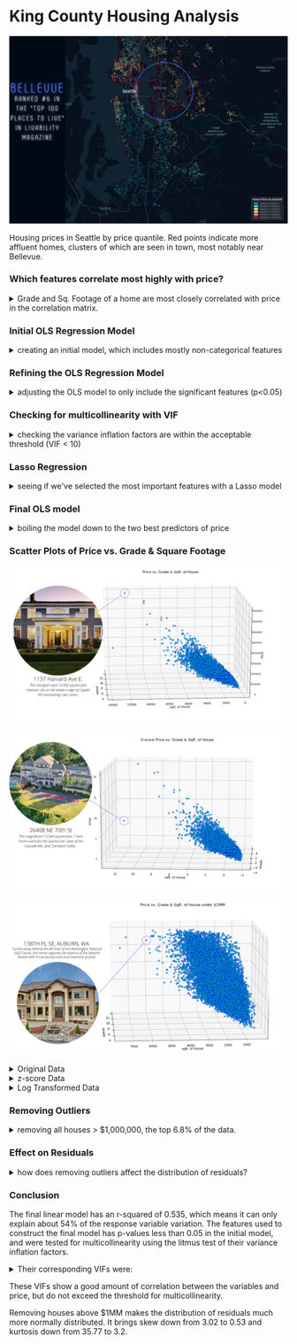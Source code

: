 # King County Housing Analysis

![png](https://github.com/Nick-Kolowich/dsc-phase-2-project-online/blob/master/images/3.png)

Housing prices in Seattle by price quantile. Red points indicate more affluent homes, clusters of which are seen in town, most notably near Bellevue.

### Which features correlate most highly with price? 
<details>
    <summary> Grade and Sq. Footage of a home are most closely correlated with price in the correlation matrix.  </summary>

![png](https://github.com/Nick-Kolowich/dsc-phase-2-project-online/blob/master/images/fig2.png)


```python
# displays 90th percentile correlation values
corr_matrix_90 = correlation.describe(percentiles=[0.9])
corr_matrix_90['Price']
```
    count    12.000000
    mean      0.432650
    std       0.296210
    min       0.036031
    50%       0.424855
    90%       0.698532
    max       1.000000
    Name: Price, dtype: float64

</details>

### Initial OLS Regression Model

<details>
    <summary> creating an initial model, which includes mostly non-categorical features </summary>

```python
# creating an OLS regression model
_target = 'Price'
_features = ['Bedrooms','Bathrooms','sqft_House','sqft_Lot','Floors','Condition','Grade','sqft_Above_Ground','sqft_Basement','sqft_Nearby_Homes','sqft_Nearby_Lots']

predictors = '+'.join(_features)
formula = _target + '~' + predictors
model = ols(formula=formula, data=data_z).fit()
model.summary()
```




<table class="simpletable">
<caption>OLS Regression Results</caption>
<tr>
  <th>Dep. Variable:</th>          <td>Price</td>      <th>  R-squared:         </th> <td>   0.564</td> 
</tr>
<tr>
  <th>Model:</th>                   <td>OLS</td>       <th>  Adj. R-squared:    </th> <td>   0.564</td> 
</tr>
<tr>
  <th>Method:</th>             <td>Least Squares</td>  <th>  F-statistic:       </th> <td>   2795.</td> 
</tr>
<tr>
  <th>Date:</th>             <td>Wed, 28 Oct 2020</td> <th>  Prob (F-statistic):</th>  <td>  0.00</td>  
</tr>
<tr>
  <th>Time:</th>                 <td>01:55:30</td>     <th>  Log-Likelihood:    </th> <td> -21674.</td> 
</tr>
<tr>
  <th>No. Observations:</th>      <td> 21596</td>      <th>  AIC:               </th> <td>4.337e+04</td>
</tr>
<tr>
  <th>Df Residuals:</th>          <td> 21585</td>      <th>  BIC:               </th> <td>4.346e+04</td>
</tr>
<tr>
  <th>Df Model:</th>              <td>    10</td>      <th>                     </th>     <td> </td>    
</tr>
<tr>
  <th>Covariance Type:</th>      <td>nonrobust</td>    <th>                     </th>     <td> </td>    
</tr>
</table>
<table class="simpletable">
<tr>
          <td></td>             <th>coef</th>     <th>std err</th>      <th>t</th>      <th>P>|t|</th>  <th>[0.025</th>    <th>0.975]</th>  
</tr>
<tr>
  <th>Intercept</th>         <td> 8.327e-17</td> <td>    0.004</td> <td> 1.85e-14</td> <td> 1.000</td> <td>   -0.009</td> <td>    0.009</td>
</tr>
<tr>
  <th>Bedrooms</th>          <td>   -0.1239</td> <td>    0.006</td> <td>  -21.309</td> <td> 0.000</td> <td>   -0.135</td> <td>   -0.113</td>
</tr>
<tr>
  <th>Bathrooms</th>         <td>   -0.0364</td> <td>    0.008</td> <td>   -4.712</td> <td> 0.000</td> <td>   -0.051</td> <td>   -0.021</td>
</tr>
<tr>
  <th>sqft_House</th>        <td>    0.2702</td> <td>    0.005</td> <td>   52.486</td> <td> 0.000</td> <td>    0.260</td> <td>    0.280</td>
</tr>
<tr>
  <th>sqft_Lot</th>          <td>    0.0059</td> <td>    0.006</td> <td>    0.905</td> <td> 0.365</td> <td>   -0.007</td> <td>    0.019</td>
</tr>
<tr>
  <th>Floors</th>            <td>    0.0013</td> <td>    0.006</td> <td>    0.207</td> <td> 0.836</td> <td>   -0.011</td> <td>    0.013</td>
</tr>
<tr>
  <th>Condition</th>         <td>    0.1046</td> <td>    0.005</td> <td>   22.169</td> <td> 0.000</td> <td>    0.095</td> <td>    0.114</td>
</tr>
<tr>
  <th>Grade</th>             <td>    0.3357</td> <td>    0.008</td> <td>   42.050</td> <td> 0.000</td> <td>    0.320</td> <td>    0.351</td>
</tr>
<tr>
  <th>sqft_Above_Ground</th> <td>    0.2021</td> <td>    0.005</td> <td>   36.900</td> <td> 0.000</td> <td>    0.191</td> <td>    0.213</td>
</tr>
<tr>
  <th>sqft_Basement</th>     <td>    0.1826</td> <td>    0.005</td> <td>   37.838</td> <td> 0.000</td> <td>    0.173</td> <td>    0.192</td>
</tr>
<tr>
  <th>sqft_Nearby_Homes</th> <td>    0.0463</td> <td>    0.007</td> <td>    6.204</td> <td> 0.000</td> <td>    0.032</td> <td>    0.061</td>
</tr>
<tr>
  <th>sqft_Nearby_Lots</th>  <td>   -0.0554</td> <td>    0.007</td> <td>   -8.488</td> <td> 0.000</td> <td>   -0.068</td> <td>   -0.043</td>
</tr>
</table>
<table class="simpletable">
<tr>
  <th>Omnibus:</th>       <td>16831.237</td> <th>  Durbin-Watson:     </th>  <td>   1.986</td>  
</tr>
<tr>
  <th>Prob(Omnibus):</th>  <td> 0.000</td>   <th>  Jarque-Bera (JB):  </th> <td>1031494.117</td>
</tr>
<tr>
  <th>Skew:</th>           <td> 3.251</td>   <th>  Prob(JB):          </th>  <td>    0.00</td>  
</tr>
<tr>
  <th>Kurtosis:</th>       <td>36.227</td>   <th>  Cond. No.          </th>  <td>1.49e+16</td>  
</tr>
</table><br/><br/>Warnings:<br/>[1] Standard Errors assume that the covariance matrix of the errors is correctly specified.<br/>[2] The smallest eigenvalue is 4.55e-28. This might indicate that there are<br/>strong multicollinearity problems or that the design matrix is singular.

</details>

### Refining the OLS Regression Model

<details>
    <summary> adjusting the OLS model to only include the significant features (p<0.05) </summary>



```python
#building an OLS model with the significant features (p<0.05)
significant_features = ['Bedrooms','Bathrooms','sqft_House','Condition','Grade','sqft_Basement','sqft_Nearby_Homes','sqft_Nearby_Lots']
significant_features_orig = ['']
significant_predictors = '+'.join(significant_features)
formula = _target + '~' + significant_predictors
sig_model = ols(formula=formula, data=data_z).fit()
sig_model.summary()
```




<table class="simpletable">
<caption>OLS Regression Results</caption>
<tr>
  <th>Dep. Variable:</th>          <td>Price</td>      <th>  R-squared:         </th> <td>   0.564</td> 
</tr>
<tr>
  <th>Model:</th>                   <td>OLS</td>       <th>  Adj. R-squared:    </th> <td>   0.564</td> 
</tr>
<tr>
  <th>Method:</th>             <td>Least Squares</td>  <th>  F-statistic:       </th> <td>   3493.</td> 
</tr>
<tr>
  <th>Date:</th>             <td>Wed, 28 Oct 2020</td> <th>  Prob (F-statistic):</th>  <td>  0.00</td>  
</tr>
<tr>
  <th>Time:</th>                 <td>02:04:44</td>     <th>  Log-Likelihood:    </th> <td> -21674.</td> 
</tr>
<tr>
  <th>No. Observations:</th>      <td> 21596</td>      <th>  AIC:               </th> <td>4.337e+04</td>
</tr>
<tr>
  <th>Df Residuals:</th>          <td> 21587</td>      <th>  BIC:               </th> <td>4.344e+04</td>
</tr>
<tr>
  <th>Df Model:</th>              <td>     8</td>      <th>                     </th>     <td> </td>    
</tr>
<tr>
  <th>Covariance Type:</th>      <td>nonrobust</td>    <th>                     </th>     <td> </td>    
</tr>
</table>
<table class="simpletable">
<tr>
          <td></td>             <th>coef</th>     <th>std err</th>      <th>t</th>      <th>P>|t|</th>  <th>[0.025</th>    <th>0.975]</th>  
</tr>
<tr>
  <th>Intercept</th>         <td> 8.327e-17</td> <td>    0.004</td> <td> 1.85e-14</td> <td> 1.000</td> <td>   -0.009</td> <td>    0.009</td>
</tr>
<tr>
  <th>Bedrooms</th>          <td>   -0.1241</td> <td>    0.006</td> <td>  -21.373</td> <td> 0.000</td> <td>   -0.135</td> <td>   -0.113</td>
</tr>
<tr>
  <th>Bathrooms</th>         <td>   -0.0359</td> <td>    0.007</td> <td>   -4.964</td> <td> 0.000</td> <td>   -0.050</td> <td>   -0.022</td>
</tr>
<tr>
  <th>sqft_House</th>        <td>    0.4953</td> <td>    0.011</td> <td>   45.825</td> <td> 0.000</td> <td>    0.474</td> <td>    0.517</td>
</tr>
<tr>
  <th>Condition</th>         <td>    0.1044</td> <td>    0.005</td> <td>   22.354</td> <td> 0.000</td> <td>    0.095</td> <td>    0.114</td>
</tr>
<tr>
  <th>Grade</th>             <td>    0.3359</td> <td>    0.008</td> <td>   42.637</td> <td> 0.000</td> <td>    0.320</td> <td>    0.351</td>
</tr>
<tr>
  <th>sqft_Basement</th>     <td>    0.0739</td> <td>    0.005</td> <td>   13.776</td> <td> 0.000</td> <td>    0.063</td> <td>    0.084</td>
</tr>
<tr>
  <th>sqft_Nearby_Homes</th> <td>    0.0458</td> <td>    0.007</td> <td>    6.208</td> <td> 0.000</td> <td>    0.031</td> <td>    0.060</td>
</tr>
<tr>
  <th>sqft_Nearby_Lots</th>  <td>   -0.0513</td> <td>    0.005</td> <td>  -11.084</td> <td> 0.000</td> <td>   -0.060</td> <td>   -0.042</td>
</tr>
</table>
<table class="simpletable">
<tr>
  <th>Omnibus:</th>       <td>16819.177</td> <th>  Durbin-Watson:     </th>  <td>   1.986</td>  
</tr>
<tr>
  <th>Prob(Omnibus):</th>  <td> 0.000</td>   <th>  Jarque-Bera (JB):  </th> <td>1028216.622</td>
</tr>
<tr>
  <th>Skew:</th>           <td> 3.248</td>   <th>  Prob(JB):          </th>  <td>    0.00</td>  
</tr>
<tr>
  <th>Kurtosis:</th>       <td>36.173</td>   <th>  Cond. No.          </th>  <td>    5.29</td>  
</tr>
</table><br/><br/>Warnings:<br/>[1] Standard Errors assume that the covariance matrix of the errors is correctly specified.

</details>

### Checking for multicollinearity with VIF

<details>
    <summary> checking the variance inflation factors are within the acceptable threshold (VIF < 10) </summary>


```python
data_columns = data_z[significant_features]
vif = [variance_inflation_factor(data_columns.values, i) for i in range(data_columns.shape[1])]
list(zip(significant_features, vif))
```




    [('Bedrooms', 1.6698022072022862),
     ('Bathrooms', 2.5860486707716666),
     ('sqft_House', 5.787499229746876),
     ('Condition', 1.0806635223846508),
     ('Grade', 3.0744056895501335),
     ('sqft_Basement', 1.4239018276165227),
     ('sqft_Nearby_Homes', 2.6933021146186102),
     ('sqft_Nearby_Lots', 1.0629364075575987)]

</details>

### Lasso Regression

<details>
    <summary> seeing if we've selected the most important features with a Lasso model </summary>

```python
# performs lasso regression to determine most relevant features
features_ = data_z.drop('Price', axis=1).columns
lasso = Lasso(alpha=0.05)
lasso_coef = lasso.fit(features, target).coef_
plt.plot(range(len(features_)), lasso_coef)
plt.xticks(range(len(features_)), features_, rotation=90)
plt.ylabel('Coefficients')
plt.title('Lasso')
plt.show()
```


![png](https://github.com/Nick-Kolowich/dsc-phase-2-project-online/blob/master/images/download%20(9).png)

</details>

### Final OLS model 

<details>
    <summary> boiling the model down to the two best predictors of price </summary>

```python
#building an OLS model with only Grade and SqFt.
_target_ = 'Price'
significant_features_ = ['sqft_House','Grade']
significant_predictors_ = '+'.join(significant_features_)
formula = _target_ + '~' + significant_predictors_
two_var_model = ols(formula=formula, data=data_).fit()
two_var_model.summary()
```




<table class="simpletable">
<caption>OLS Regression Results</caption>
<tr>
  <th>Dep. Variable:</th>          <td>Price</td>      <th>  R-squared:         </th>  <td>   0.535</td>  
</tr>
<tr>
  <th>Model:</th>                   <td>OLS</td>       <th>  Adj. R-squared:    </th>  <td>   0.535</td>  
</tr>
<tr>
  <th>Method:</th>             <td>Least Squares</td>  <th>  F-statistic:       </th>  <td>1.241e+04</td> 
</tr>
<tr>
  <th>Date:</th>             <td>Wed, 28 Oct 2020</td> <th>  Prob (F-statistic):</th>   <td>  0.00</td>   
</tr>
<tr>
  <th>Time:</th>                 <td>01:55:31</td>     <th>  Log-Likelihood:    </th> <td>-2.9912e+05</td>
</tr>
<tr>
  <th>No. Observations:</th>      <td> 21596</td>      <th>  AIC:               </th>  <td>5.982e+05</td> 
</tr>
<tr>
  <th>Df Residuals:</th>          <td> 21593</td>      <th>  BIC:               </th>  <td>5.983e+05</td> 
</tr>
<tr>
  <th>Df Model:</th>              <td>     2</td>      <th>                     </th>      <td> </td>     
</tr>
<tr>
  <th>Covariance Type:</th>      <td>nonrobust</td>    <th>                     </th>      <td> </td>     
</tr>
</table>
<table class="simpletable">
<tr>
       <td></td>         <th>coef</th>     <th>std err</th>      <th>t</th>      <th>P>|t|</th>  <th>[0.025</th>    <th>0.975]</th>  
</tr>
<tr>
  <th>Intercept</th>  <td>-6.028e+05</td> <td> 1.33e+04</td> <td>  -45.185</td> <td> 0.000</td> <td>-6.29e+05</td> <td>-5.77e+05</td>
</tr>
<tr>
  <th>sqft_House</th> <td>  184.1237</td> <td>    2.872</td> <td>   64.103</td> <td> 0.000</td> <td>  178.494</td> <td>  189.754</td>
</tr>
<tr>
  <th>Grade</th>      <td> 9.926e+04</td> <td> 2247.789</td> <td>   44.157</td> <td> 0.000</td> <td> 9.48e+04</td> <td> 1.04e+05</td>
</tr>
</table>
<table class="simpletable">
<tr>
  <th>Omnibus:</th>       <td>16960.591</td> <th>  Durbin-Watson:     </th>  <td>   1.976</td>  
</tr>
<tr>
  <th>Prob(Omnibus):</th>  <td> 0.000</td>   <th>  Jarque-Bera (JB):  </th> <td>1005805.049</td>
</tr>
<tr>
  <th>Skew:</th>           <td> 3.304</td>   <th>  Prob(JB):          </th>  <td>    0.00</td>  
</tr>
<tr>
  <th>Kurtosis:</th>       <td>35.774</td>   <th>  Cond. No.          </th>  <td>1.80e+04</td>  
</tr>
</table><br/><br/>Warnings:<br/>[1] Standard Errors assume that the covariance matrix of the errors is correctly specified.<br/>[2] The condition number is large, 1.8e+04. This might indicate that there are<br/>strong multicollinearity or other numerical problems.


</details>

###  Scatter Plots of Price vs. Grade & Square Footage

![png](https://github.com/Nick-Kolowich/dsc-phase-2-project-online/blob/master/images/7.png)

![png](https://github.com/Nick-Kolowich/dsc-phase-2-project-online/blob/master/images/8.png)

![png](https://github.com/Nick-Kolowich/dsc-phase-2-project-online/blob/master/images/9.png)

<details>
    <summary> Original Data </summary>

```python
# 3D plot for the original data
fig, ax = plt.subplots()
ax = fig.add_subplot(111, projection='3d')

x=data_['Grade']
y=data_['sqft_House']
z=data_['Price']

x = np.array(x)
y = np.array(y)
z = np.array(z)

ax.scatter(x, y, z, c='springgreen', marker='o',linewidths=1, edgecolors='blue', alpha=0.8)
fig.set_size_inches(15,10)
plt.title('Price vs. Grade & Sqft. of House')
ax.set_xlabel('Grade')
ax.set_ylabel('sqft. of House')
ax.set_zlabel('Price')
ax.zaxis.set_tick_params(labelsize=8)

ax.ticklabel_format(axis='z', style='plain')

plt.show()
```


![png](https://github.com/Nick-Kolowich/dsc-phase-2-project-online/blob/master/images/fig4.png)

</details>

<details>
    <summary> z-score Data </summary>

```python
# 3D plot for the z-score data
fig, ax = plt.subplots()
ax = fig.add_subplot(111, projection='3d')

x=data_z['Grade']
y=data_z['sqft_House']
z=data_z['Price']

x = np.array(x)
y = np.array(y)
z = np.array(z)

ax.scatter(x, y, z, c='springgreen', marker='o',linewidths=1, edgecolors='blue', alpha=0.8)
fig.set_size_inches(15,10)
plt.title('Z-score Price vs. Grade & Sqft. of House')
ax.set_xlabel('Grade')
ax.set_ylabel('sqft. of House')
ax.set_zlabel('Price')
ax.zaxis.set_tick_params(labelsize=8)

ax.ticklabel_format(axis='z', style='plain')

plt.show()
```


![png](https://github.com/Nick-Kolowich/dsc-phase-2-project-online/blob/master/images/fig5.png)

</details>

<details>
    <summary> Log Transformed Data </summary>

```python
# 3D plot for the log transformed data
fig, ax = plt.subplots()
ax = fig.add_subplot(111, projection='3d')

x=data_log['Grade']
y=data_log['sqft_House']
z=data_log['Price']

x = np.array(x)
y = np.array(y)
z = np.array(z)

ax.scatter(x, y, z, c='springgreen', marker='o',linewidths=1, edgecolors='blue', alpha=0.8)
fig.set_size_inches(13,8)
plt.title('Log Transformed Price vs. Grade & Sqft. of House')
ax.set_xlabel('Grade')
ax.set_ylabel('sqft. of House')
ax.set_zlabel('Price')
ax.zaxis.set_tick_params(labelsize=8)

ax.ticklabel_format(axis='z', style='plain')

plt.show()
```

![png](https://github.com/Nick-Kolowich/dsc-phase-2-project-online/blob/master/images/fig6.png)

</details>

### Removing Outliers    

<details>
    <summary> removing all houses > $1,000,000, the top 6.8% of the data. </summary>

```python
# remove all houses above $1,000,000
subset = data_[data_['Price'] <= 1000000]
print('Percent removed:', (round((len(data_) - len(subset))/len(data_), 5)))
outcome = 'Price'
predictors = '+'.join(significant_features_)
formula = outcome + '~' + predictors
model_under_1m = ols(formula=formula, data=subset).fit()
model_under_1m.summary()
```

    Percent removed: 0.06751
    

<table class="simpletable">
<caption>OLS Regression Results</caption>
<tr>
  <th>Dep. Variable:</th>          <td>Price</td>      <th>  R-squared:         </th>  <td>   0.441</td>  
</tr>
<tr>
  <th>Model:</th>                   <td>OLS</td>       <th>  Adj. R-squared:    </th>  <td>   0.441</td>  
</tr>
<tr>
  <th>Method:</th>             <td>Least Squares</td>  <th>  F-statistic:       </th>  <td>   7936.</td>  
</tr>
<tr>
  <th>Date:</th>             <td>Wed, 28 Oct 2020</td> <th>  Prob (F-statistic):</th>   <td>  0.00</td>   
</tr>
<tr>
  <th>Time:</th>                 <td>01:55:33</td>     <th>  Log-Likelihood:    </th> <td>-2.6817e+05</td>
</tr>
<tr>
  <th>No. Observations:</th>      <td> 20138</td>      <th>  AIC:               </th>  <td>5.363e+05</td> 
</tr>
<tr>
  <th>Df Residuals:</th>          <td> 20135</td>      <th>  BIC:               </th>  <td>5.364e+05</td> 
</tr>
<tr>
  <th>Df Model:</th>              <td>     2</td>      <th>                     </th>      <td> </td>     
</tr>
<tr>
  <th>Covariance Type:</th>      <td>nonrobust</td>    <th>                     </th>      <td> </td>     
</tr>
</table>
<table class="simpletable">
<tr>
       <td></td>         <th>coef</th>     <th>std err</th>      <th>t</th>      <th>P>|t|</th>  <th>[0.025</th>    <th>0.975]</th>  
</tr>
<tr>
  <th>Intercept</th>  <td>-2.611e+05</td> <td> 8571.388</td> <td>  -30.458</td> <td> 0.000</td> <td>-2.78e+05</td> <td>-2.44e+05</td>
</tr>
<tr>
  <th>sqft_House</th> <td>   88.1682</td> <td>    1.904</td> <td>   46.314</td> <td> 0.000</td> <td>   84.437</td> <td>   91.900</td>
</tr>
<tr>
  <th>Grade</th>      <td> 7.416e+04</td> <td> 1420.151</td> <td>   52.220</td> <td> 0.000</td> <td> 7.14e+04</td> <td> 7.69e+04</td>
</tr>
</table>
<table class="simpletable">
<tr>
  <th>Omnibus:</th>       <td>879.678</td> <th>  Durbin-Watson:     </th> <td>   1.959</td> 
</tr>
<tr>
  <th>Prob(Omnibus):</th> <td> 0.000</td>  <th>  Jarque-Bera (JB):  </th> <td> 998.133</td> 
</tr>
<tr>
  <th>Skew:</th>          <td> 0.534</td>  <th>  Prob(JB):          </th> <td>1.81e-217</td>
</tr>
<tr>
  <th>Kurtosis:</th>      <td> 3.219</td>  <th>  Cond. No.          </th> <td>1.76e+04</td> 
</tr>
</table><br/><br/>Warnings:<br/>[1] Standard Errors assume that the covariance matrix of the errors is correctly specified.<br/>[2] The condition number is large, 1.76e+04. This might indicate that there are<br/>strong multicollinearity or other numerical problems.

</details>

### Effect on Residuals

<details>
    <summary> how does removing outliers affect the distribution of residuals? </summary>


Before

![png](https://github.com/Nick-Kolowich/dsc-phase-2-project-online/blob/master/images/fig7.png)

After

![png](https://github.com/Nick-Kolowich/dsc-phase-2-project-online/blob/master/images/fig8.png)

</details>

### Conclusion 

The final linear model has an r-squared of 0.535, which means it can only explain about 54% of the response variable variation. The features used to construct the final model has p-values less than 0.05 in the initial model, and were tested for multicollinearity using the litmus test of their variance inflation factors.

<details>
    <summary> Their corresponding VIFs were: </summary>

sqft_House: 5.787

Grade: 3.074

sqft_Basement: 1.424

</details>

These VIFs show a good amount of correlation between the variables and price, but do not exceed the threshold for multicollinearity.

Removing houses above $1MM makes the distribution of residuals much more normally distributed.
It brings skew down from 3.02 to 0.53 and kurtosis down from 35.77 to 3.2.
